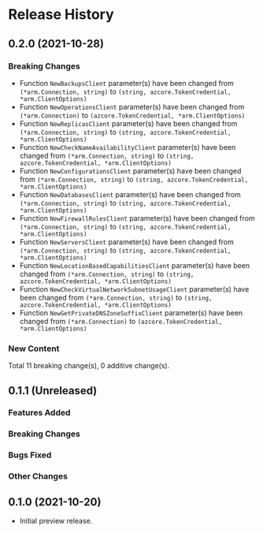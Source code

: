 # Release History

## 0.2.0 (2021-10-28)
### Breaking Changes

- Function `NewBackupsClient` parameter(s) have been changed from `(*arm.Connection, string)` to `(string, azcore.TokenCredential, *arm.ClientOptions)`
- Function `NewOperationsClient` parameter(s) have been changed from `(*arm.Connection)` to `(azcore.TokenCredential, *arm.ClientOptions)`
- Function `NewReplicasClient` parameter(s) have been changed from `(*arm.Connection, string)` to `(string, azcore.TokenCredential, *arm.ClientOptions)`
- Function `NewCheckNameAvailabilityClient` parameter(s) have been changed from `(*arm.Connection, string)` to `(string, azcore.TokenCredential, *arm.ClientOptions)`
- Function `NewConfigurationsClient` parameter(s) have been changed from `(*arm.Connection, string)` to `(string, azcore.TokenCredential, *arm.ClientOptions)`
- Function `NewDatabasesClient` parameter(s) have been changed from `(*arm.Connection, string)` to `(string, azcore.TokenCredential, *arm.ClientOptions)`
- Function `NewFirewallRulesClient` parameter(s) have been changed from `(*arm.Connection, string)` to `(string, azcore.TokenCredential, *arm.ClientOptions)`
- Function `NewServersClient` parameter(s) have been changed from `(*arm.Connection, string)` to `(string, azcore.TokenCredential, *arm.ClientOptions)`
- Function `NewLocationBasedCapabilitiesClient` parameter(s) have been changed from `(*arm.Connection, string)` to `(string, azcore.TokenCredential, *arm.ClientOptions)`
- Function `NewCheckVirtualNetworkSubnetUsageClient` parameter(s) have been changed from `(*arm.Connection, string)` to `(string, azcore.TokenCredential, *arm.ClientOptions)`
- Function `NewGetPrivateDNSZoneSuffixClient` parameter(s) have been changed from `(*arm.Connection)` to `(azcore.TokenCredential, *arm.ClientOptions)`

### New Content


Total 11 breaking change(s), 0 additive change(s).


## 0.1.1 (Unreleased)

### Features Added

### Breaking Changes

### Bugs Fixed

### Other Changes

## 0.1.0 (2021-10-20)

- Initial preview release.
